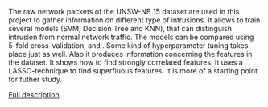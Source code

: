 The raw network packets of the UNSW-NB 15 dataset are used in this project to gather information on different type of intrusions. It allows to train several models (SVM, Decision Tree and KNN), that can distinguish intrusion from normal network traffic. The models can be compared using 5-fold cross-validation, and . Some kind of hyperparameter tuning takes place just as well. Also it produces information concerning the features in the dataset. It shows how to find strongly correlated features. It uses a LASSO-technique to find superfluous features. It is more of a starting point for futher study.

[Full description](https://github.com/wilfred11/unsw/blob/master/unsw.pdf)
